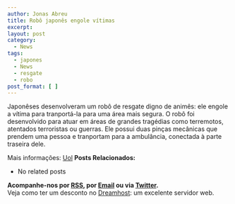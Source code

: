 ```yaml
---
author: Jonas Abreu
title: Robô japonês engole vítimas
excerpt:
layout: post
category:
  - News
tags:
  - japones
  - News
  - resgate
  - robo
post_format: [ ]
---
```

Japonêses desenvolveram um robô de resgate digno de animês: ele engole a vítima para tranportá-la para uma área mais segura. O robô foi desenvolvido para atuar em áreas de grandes tragédias como terremotos, atentados terroristas ou guerras. Ele possui duas pinças mecânicas que prendem uma pessoa e tranportam para a ambulância, conectada à parte traseira dele.

Mais informações: [Uol][1] 
**Posts Relacionados:** 
*   No related posts









**Acompanhe-nos por [ RSS][3], por [Email][4] ou via [Twitter][5].**  
Veja como ter um desconto no [Dreamhost][6]: um excelente servidor web.

 [1]: http://wnews.uol.com.br/site/techguru/ver.php?origem=1&idConteudo=1800
 [2]: https://twitter.com/share
 [3]: http://feeds.feedburner.com/VidaGeek
 [4]: http://feedburner.google.com/fb/a/mailverify?uri=VidaGeek&loc=pt_BR
 [5]: http://twitter.com/blogvidageek
 [6]: http://vidageek.net/dreamhost/
